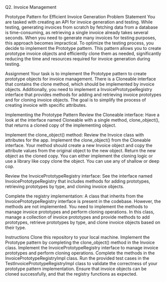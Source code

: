 Q2. Invoice Management


Prototype Pattern for Efficient Invoice Generation
Problem Statement
You are tasked with creating an API for invoice generation and testing. While testing, generating invoices from scratch by fetching data from a database is time-consuming, as retrieving a single invoice already takes several seconds. When you need to generate many invoices for testing purposes, this approach becomes impractical. To optimize the testing process, you decide to implement the Prototype pattern. This pattern allows you to create prototype invoice objects and efficiently clone them as needed, significantly reducing the time and resources required for invoice generation during testing.

Assignment
Your task is to implement the Prototype pattern to create prototype objects for invoice management. There is a Cloneable interface that contains the clone method, which should be implemented by invoice objects. Additionally, you need to implement a InvoicePrototypeRegistry interface that provides methods for adding and retrieving invoice prototypes and for cloning invoice objects. The goal is to simplify the process of creating invoice with specific attributes.

Implementing the Prototype Pattern
Review the Cloneable interface: Have a look at the interface named Cloneable with a single method, clone_object(), that returns a cloned copy of the implementing object.

Implement the clone_object() method: Review the Invoice class with attributes for the app. Implement the clone_object() from the Cloneable interface. Your method should create a new Invoice object and copy the attribute values from the original object to the new object. Return the new object as the cloned copy. You can either implement the cloning logic or use a library like copy clone the object. You can use any of shallow or deep cop.

Review the InvoicePrototypeRegistry interface: See the interface named InvoicePrototypeRegistry that includes methods for adding prototypes, retrieving prototypes by type, and cloning invoice objects.

Complete the registry implementation: A class that inherits from the InvoicePrototypeRegistry interface is present in the codebase. However, the methods are not implemented. You need to implement the methods to manage invoice prototypes and perform cloning operations. In this class, manage a collection of invoice prototypes and provide methods to add prototypes, retrieve prototypes by type, and clone invoice objects based on their type.

Instructions
Clone this repository to your local machine.
Implement the Prototype pattern by completing the clone_object() method in the Invoice class.
Implement the InvoicePrototypeRegistry interface to manage invoice prototypes and perform cloning operations. Complete the methods in the InvoicePrototypeRegistryImpl class.
Run the provided test cases in the TestInvoicePrototypeRegistryImpl class to validate the correctness of your prototype pattern implementation. Ensure that invoice objects can be cloned successfully, and that the registry functions as expected.